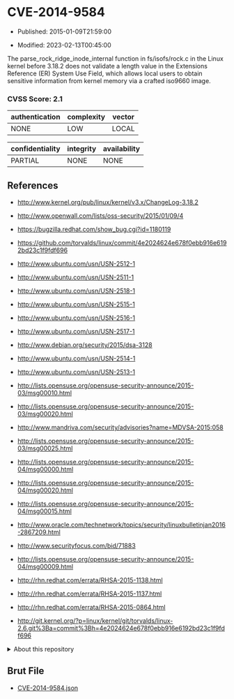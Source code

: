 # CVE-2014-9584

- Published: 2015-01-09T21:59:00

- Modified: 2023-02-13T00:45:00

The parse_rock_ridge_inode_internal function in fs/isofs/rock.c in the Linux kernel before 3.18.2 does not validate a length value in the Extensions Reference (ER) System Use Field, which allows local users to obtain sensitive information from kernel memory via a crafted iso9660 image.

### CVSS Score: **2.1**

| authentication | complexity | vector |
| --- | --- | --- |
| NONE | LOW | LOCAL |

| confidentiality | integrity | availability |
| --- | --- | --- |
| PARTIAL | NONE | NONE |

## References

* http://www.kernel.org/pub/linux/kernel/v3.x/ChangeLog-3.18.2

* http://www.openwall.com/lists/oss-security/2015/01/09/4

* https://bugzilla.redhat.com/show_bug.cgi?id=1180119

* https://github.com/torvalds/linux/commit/4e2024624e678f0ebb916e6192bd23c1f9fdf696

* http://www.ubuntu.com/usn/USN-2512-1

* http://www.ubuntu.com/usn/USN-2511-1

* http://www.ubuntu.com/usn/USN-2518-1

* http://www.ubuntu.com/usn/USN-2515-1

* http://www.ubuntu.com/usn/USN-2516-1

* http://www.ubuntu.com/usn/USN-2517-1

* http://www.debian.org/security/2015/dsa-3128

* http://www.ubuntu.com/usn/USN-2514-1

* http://www.ubuntu.com/usn/USN-2513-1

* http://lists.opensuse.org/opensuse-security-announce/2015-03/msg00010.html

* http://lists.opensuse.org/opensuse-security-announce/2015-03/msg00020.html

* http://www.mandriva.com/security/advisories?name=MDVSA-2015:058

* http://lists.opensuse.org/opensuse-security-announce/2015-03/msg00025.html

* http://lists.opensuse.org/opensuse-security-announce/2015-04/msg00000.html

* http://lists.opensuse.org/opensuse-security-announce/2015-04/msg00020.html

* http://lists.opensuse.org/opensuse-security-announce/2015-04/msg00015.html

* http://www.oracle.com/technetwork/topics/security/linuxbulletinjan2016-2867209.html

* http://www.securityfocus.com/bid/71883

* http://lists.opensuse.org/opensuse-security-announce/2015-04/msg00009.html

* http://rhn.redhat.com/errata/RHSA-2015-1138.html

* http://rhn.redhat.com/errata/RHSA-2015-1137.html

* http://rhn.redhat.com/errata/RHSA-2015-0864.html

* http://git.kernel.org/?p=linux/kernel/git/torvalds/linux-2.6.git%3Ba=commit%3Bh=4e2024624e678f0ebb916e6192bd23c1f9fdf696

<details>
<summary>About this repository</summary> 

  This repository is part of the project [Live Hack CVE](https://github.com/Live-Hack-CVE). Main website can be found [www.live-hack.org](https://www.live-hack.org) 
  
  Made by [Sn0wAlice](https://github.com/Sn0wAlice) for the people that care about security and need to have a feed of the latest CVEs. Hope you enjoy it, don't forget to star the repo and follow me on [Twitter](https://twitter.com/Sn0wAlice) and [Github](https://github.com/Sn0wAlice). And that is my [personnal website](https://www.alice-snow.me/)

  - [Home Page](https://github.com/Live-Hack-CVE)
  - [Framework](https://github.com/Live-Hack-CVE/cve-framework)
  - [CVE database](https://github.com/Live-Hack-CVE/full_database)
  - [Changelog](https://github.com/Live-Hack-CVE/Changelog)
</details>

## Brut File

* [CVE-2014-9584.json](https://raw.githubusercontent.com/Live-Hack-CVE/full_database/main/cves/2014/CVE-2014-9584.json)

